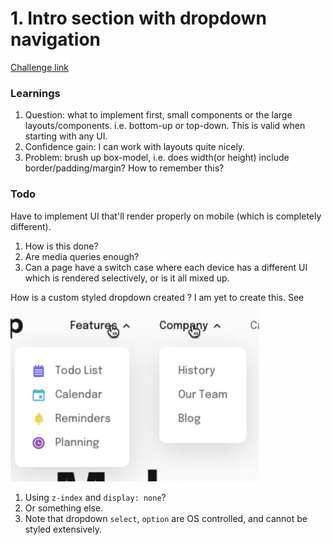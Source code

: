 # 1. Intro section with dropdown navigation

[Challenge link](https://www.frontendmentor.io/challenges/intro-section-with-dropdown-navigation-ryaPetHE5/hub/intro-section-with-dropdown-navigation-nf9va42mE1)

### Learnings
1. Question: what to implement first, small components or the large layouts/components. i.e. bottom-up or top-down. This is valid when starting with any UI.
2. Confidence gain: I can work with layouts quite nicely.
3. Problem: brush up box-model, i.e. does width(or height) include border/padding/margin? How to remember this?

### Todo
Have to implement UI that'll render properly on mobile (which is completely different).
1. How is this done?
2. Are media queries enough?
3. Can a page have a switch case where each device has a different UI which is rendered selectively, or is it all mixed up.

How is a custom styled dropdown created ?
I am yet to create this.
See
![](/assets/1_intro_section_with_nav_dropdown-image-1.png)
1. Using `z-index` and `display: none`?
2. Or something else.
3. Note that dropdown `select`, `option` are OS controlled, and cannot be styled extensively.

